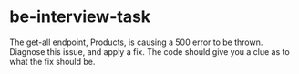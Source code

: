 # be-interview-task

The get-all endpoint, Products, is causing a 500 error to be thrown. Diagnose this issue, and apply a fix. The code should give you a clue as to what the fix should be.
